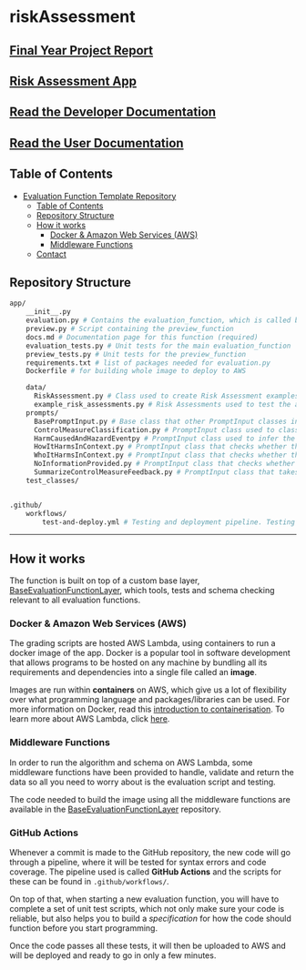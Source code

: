 # riskAssessment

## [Final Year Project Report](https://drive.google.com/file/d/14VX1AJK-K-O7YWuquthELhR62eM6PzRz/view?usp=sharing)

## [Risk Assessment App](https://risk---assessment.streamlit.app/)

## [Read the Developer Documentation](https://github.com/lambda-feedback/riskAssessment/blob/main/app/docs/dev.md)

## [Read the User Documentation](https://github.com/lambda-feedback/riskAssessment/blob/main/app/docs/user.md)

## Table of Contents
- [Evaluation Function Template Repository](#evaluation-function-template-repository)
  - [Table of Contents](#table-of-contents)
  - [Repository Structure](#repository-structure)
  - [How it works](#how-it-works)
    - [Docker & Amazon Web Services (AWS)](#docker--amazon-web-services-aws)
    - [Middleware Functions](#middleware-functions)
  - [Contact](#contact)

## Repository Structure

```bash
app/
    __init__.py
    evaluation.py # Contains the evaluation_function, which is called by the Lambda Feedback platform
    preview.py # Script containing the preview_function
    docs.md # Documentation page for this function (required)
    evaluation_tests.py # Unit tests for the main evaluation_function
    preview_tests.py # Unit tests for the preview_function
    requirements.txt # list of packages needed for evaluation.py
    Dockerfile # for building whole image to deploy to AWS

    data/
      RiskAssessment.py # Class used to create Risk Assessment examples with methods to create LLM prompts specific to the risk assessment example from LLM prompt templates 
      example_risk_assessments.py # Risk Assessments used to test the accuracy of LLM prompts
    prompts/
      BasePromptInput.py # Base class that other PromptInput classes inherit from.
      ControlMeasureClassification.py # PromptInput class used to classify a control measure as either a prevention, mitigation, both or neither.
      HarmCausedAndHazardEventpy # PromptInput class used to infer the event that leads to harm and the harm caused from the student's risk assessment inputs.
      HowItHarmsInContext.py # PromptInput class that checks whether the "How it harms" input matches the "activity" and "hazard" inputs.
      WhoItHarmsInContext.py # PromptInput class that checks whether the "Who it harms" input matches the "activity", "hazard" and "how it harms" inputs.
      NoInformationProvided.py # PromptInput class that checks whether no information is provided in the "prevention" or "mitigation" input fields.
      SummarizeControlMeasureFeedback.py # PromptInput class that takes in the output from the ControlMeasureClassification prompt and shortens it to 3 sentences.
    test_classes/


.github/
    workflows/
        test-and-deploy.yml # Testing and deployment pipeline. Testing is performed every time a commit is made to this repo, before the image is built and deployed. 
```
---

## How it works

The function is built on top of a custom base layer, [BaseEvaluationFunctionLayer](https://github.com/lambda-feedback/BaseEvalutionFunctionLayer), which tools, tests and schema checking relevant to all evaluation functions.

### Docker & Amazon Web Services (AWS)

The grading scripts are hosted AWS Lambda, using containers to run a docker image of the app. Docker is a popular tool in software development that allows programs to be hosted on any machine by bundling all its requirements and dependencies into a single file called an **image**.

Images are run within **containers** on AWS, which give us a lot of flexibility over what programming language and packages/libraries can be used. For more information on Docker, read this [introduction to containerisation](https://www.freecodecamp.org/news/a-beginner-friendly-introduction-to-containers-vms-and-docker-79a9e3e119b/). To learn more about AWS Lambda, click [here](https://geekflare.com/aws-lambda-for-beginners/).

### Middleware Functions
In order to run the algorithm and schema on AWS Lambda, some middleware functions have been provided to handle, validate and return the data so all you need to worry about is the evaluation script and testing.

The code needed to build the image using all the middleware functions are available in the [BaseEvaluationFunctionLayer](https://github.com/lambda-feedback/BaseEvalutionFunctionLayer) repository.

### GitHub Actions
Whenever a commit is made to the GitHub repository, the new code will go through a pipeline, where it will be tested for syntax errors and code coverage. The pipeline used is called **GitHub Actions** and the scripts for these can be found in `.github/workflows/`.

On top of that, when starting a new evaluation function, you will have to complete a set of unit test scripts, which not only make sure your code is reliable, but also helps you to build a _specification_ for how the code should function before you start programming.

Once the code passes all these tests, it will then be uploaded to AWS and will be deployed and ready to go in only a few minutes.

